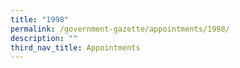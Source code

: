 ```yaml
---
title: "1998"
permalink: /government-gazette/appointments/1998/
description: ""
third_nav_title: Appointments
---
```

